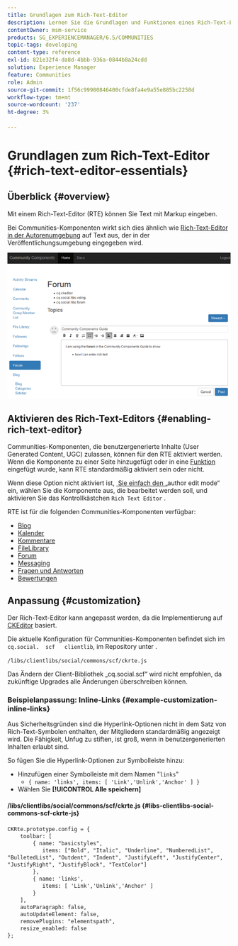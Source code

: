 ```yaml
---
title: Grundlagen zum Rich-Text-Editor
description: Lernen Sie die Grundlagen und Funktionen eines Rich-Text-Editors kennen, mit dem Sie Text mit Markup eingeben können.
contentOwner: msm-service
products: SG_EXPERIENCEMANAGER/6.5/COMMUNITIES
topic-tags: developing
content-type: reference
exl-id: 821e32f4-da8d-4bbb-936a-0844b8a24cdd
solution: Experience Manager
feature: Communities
role: Admin
source-git-commit: 1f56c99980846400cfde8fa4e9a55e885bc2258d
workflow-type: tm+mt
source-wordcount: '237'
ht-degree: 3%

---
```


# Grundlagen zum Rich-Text-Editor {#rich-text-editor-essentials}

## Überblick {#overview}

Mit einem Rich-Text-Editor (RTE) können Sie Text mit Markup eingeben.

Bei Communities-Komponenten wirkt sich dies ähnlich wie [Rich-Text-Editor in der Autorenumgebung](../../help/sites-authoring/rich-text-editor.md) auf Text aus, der in der Veröffentlichungsumgebung eingegeben wird.

![rich-text-editor](assets/rich-text-editor.png)

## Aktivieren des Rich-Text-Editors {#enabling-rich-text-editor}

Communities-Komponenten, die benutzergenerierte Inhalte (User Generated Content, UGC) zulassen, können für den RTE aktiviert werden. Wenn die Komponente zu einer Seite hinzugefügt oder in eine [Funktion](functions.md) eingefügt wurde, kann RTE standardmäßig aktiviert sein oder nicht.

Wenn diese Option nicht aktiviert ist, [&#x200B; Sie einfach den &#x200B;](sites-console.md#authoring-site-content) „author edit mode“ ein, wählen Sie die Komponente aus, die bearbeitet werden soll, und aktivieren Sie das Kontrollkästchen `Rich Text Editor` .

RTE ist für die folgenden Communities-Komponenten verfügbar:

* [Blog](blog-feature.md)
* [Kalender](calendar.md)
* [Kommentare](comments.md)
* [FileLibrary](file-library.md)
* [Forum](forum.md)
* [Messaging](configure-messaging.md)
* [Fragen und Antworten](working-with-qna.md)
* [Bewertungen](reviews.md)

## Anpassung {#customization}

Der Rich-Text-Editor kann angepasst werden, da die Implementierung auf [CKEditor](https://ckeditor.com/) basiert.

Die aktuelle Konfiguration für Communities-Komponenten befindet sich im `cq.social.  scf   clientlib`, im Repository unter .

`/libs/clientlibs/social/commons/scf/ckrte.js`

Das Ändern der Client-Bibliothek „cq.social.scf“ wird nicht empfohlen, da zukünftige Upgrades alle Änderungen überschreiben können.

### Beispielanpassung: Inline-Links {#example-customization-inline-links}

Aus Sicherheitsgründen sind die Hyperlink-Optionen nicht in dem Satz von Rich-Text-Symbolen enthalten, der Mitgliedern standardmäßig angezeigt wird. Die Fähigkeit, Unfug zu stiften, ist groß, wenn in benutzergenerierten Inhalten erlaubt sind.

So fügen Sie die Hyperlink-Optionen zur Symbolleiste hinzu:

* Hinzufügen einer Symbolleiste mit dem Namen &quot;`links`&quot;
   * `{ name: 'links', items: [ 'Link','Unlink','Anchor' ] }`
* Wählen Sie **[!UICONTROL Alle speichern]**

#### /libs/clientlibs/social/commons/scf/ckrte.js {#libs-clientlibs-social-commons-scf-ckrte-js}

```
CKRte.prototype.config = {
    toolbar: [
        { name: "basicstyles",
           items: ["Bold", "Italic", "Underline", "NumberedList", "BulletedList", "Outdent", "Indent", "JustifyLeft", "JustifyCenter", "JustifyRight", "JustifyBlock", "TextColor"]
        },
        { name: 'links',
           items: [ 'Link','Unlink','Anchor' ]
        }
    ],
    autoParagraph: false,
    autoUpdateElement: false,
    removePlugins: "elementspath",
    resize_enabled: false
};
```
